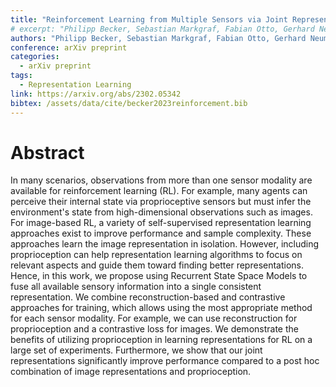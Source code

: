 ```yaml
---
title: "Reinforcement Learning from Multiple Sensors via Joint Representations"
# excerpt: "Philipp Becker, Sebastian Markgraf, Fabian Otto, Gerhard Neumann"
authors: "Philipp Becker, Sebastian Markgraf, Fabian Otto, Gerhard Neumann"
conference: arXiv preprint
categories:
  - arXiv preprint
tags: 
  - Representation Learning
link: https://arxiv.org/abs/2302.05342
bibtex: /assets/data/cite/becker2023reinforcement.bib
---
```


# Abstract

In many scenarios, observations from more than one sensor modality are available for reinforcement learning (RL). For example, many agents can perceive their internal state via proprioceptive sensors but must infer the environment's state from high-dimensional observations such as images. For image-based RL, a variety of self-supervised representation learning approaches exist to improve performance and sample complexity. These approaches learn the image representation in isolation. However, including proprioception can help representation learning algorithms to focus on relevant aspects and guide them toward finding better representations. Hence, in this work, we propose using Recurrent State Space Models to fuse all available sensory information into a single consistent representation. We combine reconstruction-based and contrastive approaches for training, which allows using the most appropriate method for each sensor modality. For example, we can use reconstruction for proprioception and a contrastive loss for images. We demonstrate the benefits of utilizing proprioception in learning representations for RL on a large set of experiments. Furthermore, we show that our joint representations significantly improve performance compared to a post hoc combination of image representations and proprioception.